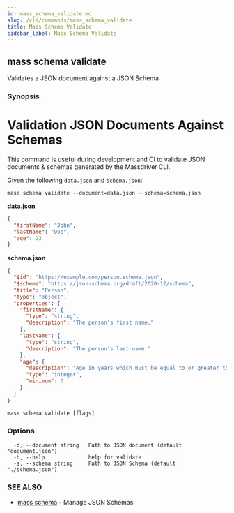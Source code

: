 ```yaml
---
id: mass_schema_validate.md
slug: /cli/commands/mass_schema_validate
title: Mass Schema Validate
sidebar_label: Mass Schema Validate
---
```

## mass schema validate

Validates a JSON document against a JSON Schema

### Synopsis

# Validation JSON Documents Against Schemas

This command is useful during development and CI to validate JSON documents & schemas generated by the Massdriver CLI.

Given the following `data.json` and `schema.json`:

```shell
mass schema validate --document=data.json --schema=schema.json
```

**data.json**

```json
{
  "firstName": "John",
  "lastName": "Doe",
  "age": 23
}
```

**schema.json**

```json
{
  "$id": "https://example.com/person.schema.json",
  "$schema": "https://json-schema.org/draft/2020-12/schema",
  "title": "Person",
  "type": "object",
  "properties": {
    "firstName": {
      "type": "string",
      "description": "The person's first name."
    },
    "lastName": {
      "type": "string",
      "description": "The person's last name."
    },
    "age": {
      "description": "Age in years which must be equal to or greater than zero.",
      "type": "integer",
      "minimum": 0
    }
  }
}
```


```
mass schema validate [flags]
```

### Options

```
  -d, --document string   Path to JSON document (default "document.json")
  -h, --help              help for validate
  -s, --schema string     Path to JSON Schema (default "./schema.json")
```

### SEE ALSO

* [mass schema](/cli/commands/mass_schema)	 - Manage JSON Schemas
